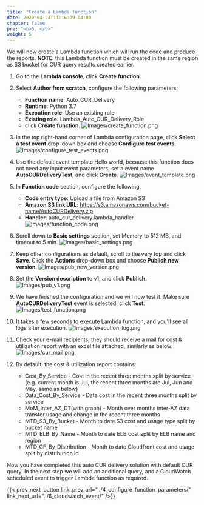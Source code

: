 ```yaml
---
title: "Create a Lambda function"
date: 2020-04-24T11:16:09-04:00
chapter: false
pre: "<b>5. </b>"
weight: 5
---
```


We will now create a Lambda function which will run the code and produce the reports.  **NOTE**: this Lambda function must be created in the same region as S3 bucket for CUR query results created earlier.

1. Go to the **Lambda console**, click **Create function**.

2. Select **Author from scratch**, configure the following parameters:
    - **Function name**: Auto_CUR_Delivery
    - **Runtime**: Python 3.7
    - **Execution role**: Use an existing role
    - **Existing role**: Lambda_Auto_CUR_Delivery_Role
    - click **Create function**.
![Images/create_function.png](/Cost/300_Automated_CUR_Query_and_Email_Delivery/Images/create_function.png)

3. In the top right-hand corner of Lambda configuration page, click **Select a test event** drop-down box and choose **Configure test events**.                                          
![Images/configure_test_events.png](/Cost/300_Automated_CUR_Query_and_Email_Delivery/Images/configure_test_events.png)

4. Use the default event template Hello world, because this function does not need any input event parameters, set a event name **AutoCURDeliveryTest**, and click **Create**.
![Images/event_template.png](/Cost/300_Automated_CUR_Query_and_Email_Delivery/Images/event_template.png)

5. In **Function code** section, configure the following:
    - **Code entry type**: Upload a file from Amazon S3
    - **Amazon S3 link URL**: https://s3.amazonaws.com/bucket-name/AutoCURDelivery.zip
    - **Handler**: auto_cur_delivery.lambda_handler
![Images/function_code.png](/Cost/300_Automated_CUR_Query_and_Email_Delivery/Images/function_code.png)

6. Scroll down to **Basic settings** section, set Memory to 512 MB, and timeout to 5 min.
![Images/basic_settings.png](/Cost/300_Automated_CUR_Query_and_Email_Delivery/Images/basic_settings.png)

7. Keep other configurations as default, scroll to the very top and click **Save**. Click the **Actions** drop-down box and choose **Publish new version**.
![Images/pub_new_version.png](/Cost/300_Automated_CUR_Query_and_Email_Delivery/Images/pub_new_version.png)

8. Set the **Version description** to v1, and click **Publish**.
![Images/pub_v1.png](/Cost/300_Automated_CUR_Query_and_Email_Delivery/Images/pub_v1.png)

9. We have finished the configuration and we will now test it.  Make sure **AutoCURDeliveryTest** event is selected, click **Test**.
![Images/test_function.png](/Cost/300_Automated_CUR_Query_and_Email_Delivery/Images/test_function.png)

10. It takes a few seconds to execute Lambda function, and you'll see all logs after execution.
![Images/execution_log.png](/Cost/300_Automated_CUR_Query_and_Email_Delivery/Images/execution_log.png)

11. Check your e-mail recipients, they should receive a mail for cost & utilization report with an excel file attached, similarly as below:
![Images/cur_mail.png](/Cost/300_Automated_CUR_Query_and_Email_Delivery/Images/cur_mail.png)

12. By default, the cost & utilization report contains:
    - Cost_By_Service - Cost in the recent three months split by service (e.g. current month is Jul, the recent three months are Jul, Jun and May, same as below)
    - Data_Cost_By_Service - Data cost in the recent three months split by service
    - MoM_Inter_AZ_DT(with graph) - Month over months inter-AZ data transfer usage and change in the recent three months
    - MTD_S3_By_Bucket - Month to date S3 cost and usage type split by bucket name
    - MTD_ELB_By_Name - Month to date ELB cost split by ELB name and region
    - MTD_CF_By_Distribution - Month to date Cloudfront cost and usage split by distribution id


Now you have completed this auto CUR delivery solution with default CUR query. In the next step we will add an additional query, and a CloudWatch scheduled event to trigger Lambda function as required. 

{{< prev_next_button link_prev_url="../4_configure_function_parameters/" link_next_url="../6_cloudwatch_event/" />}}
